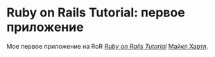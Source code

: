 # Ruby on Rails Tutorial: первое приложение

Мое первое приложение на RoR
[*Ruby on Rails Tutorial*](http://railstutorial.org/)
[Майкл Хартл](http://michaelhartl.com/).